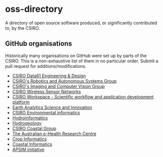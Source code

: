 # oss-directory

A directory of open source software produced, or significantly contributed to, by the CSIRO.

## GitHub organisations

Historically many organisations on GitHub were set up by parts of the CSIRO. This is a non-exhaustive list of them in no particular order. Submit a pull request for additions/modifications.

* [CSIRO Data61 Engineering & Design](https://github.com/data61)
* [CSIRO's Robotics and Autonomous Systems Group](https://github.com/csiro-robotics)
* [CSIRO's Imaging and Computer Vision Group](https://github.com/csiro-icvg)
* [CSIRO Wireless Sensor Networks](https://github.com/csiro-wsn)
* [CSIRO Workspace - Scientific workflow and application development platform](https://github.com/csiro-workspace)
* [Earth Analytics Science and Innovation](https://github.com/csiro-easi)
* [CSIRO Environmental informatics](https://github.com/CSIRO-enviro-informatics)
* [Hydroinformatics](https://github.com/csiro-hydroinformatics)
* [Hydrogeology](https://github.com/csiro-hydrogeology)
* [CSIRO Coastal Group](https://github.com/csiro-coasts)
* [The Australian e-Health Research Centre](https://github.com/aehrc)
* [Crop Informatics](https://github.com/csiro-crop-informatics)
* [Coastal Informatics](https://github.com/onaci)
* [APSIM Initiative](https://github.com/APSIMInitiative)

<!-- 
TBC
* [Atlas of Living Australia](https://github.com/AtlasOfLivingAustralia) -->
